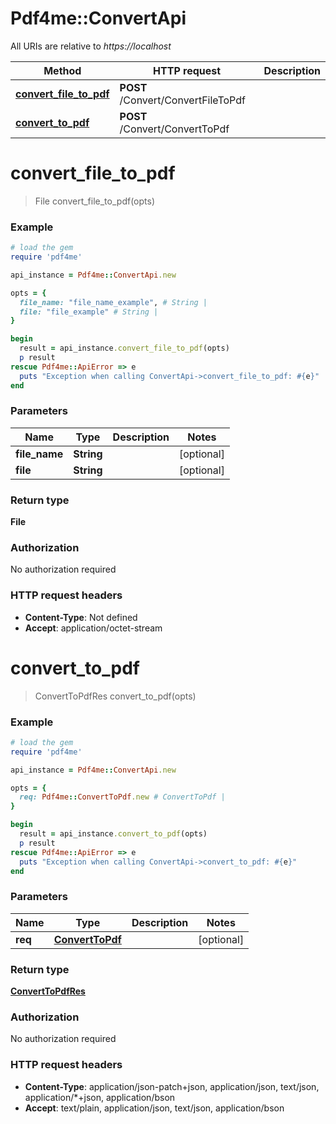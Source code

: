 # Pdf4me::ConvertApi

All URIs are relative to *https://localhost*

Method | HTTP request | Description
------------- | ------------- | -------------
[**convert_file_to_pdf**](ConvertApi.md#convert_file_to_pdf) | **POST** /Convert/ConvertFileToPdf | 
[**convert_to_pdf**](ConvertApi.md#convert_to_pdf) | **POST** /Convert/ConvertToPdf | 


# **convert_file_to_pdf**
> File convert_file_to_pdf(opts)



### Example
```ruby
# load the gem
require 'pdf4me'

api_instance = Pdf4me::ConvertApi.new

opts = { 
  file_name: "file_name_example", # String | 
  file: "file_example" # String | 
}

begin
  result = api_instance.convert_file_to_pdf(opts)
  p result
rescue Pdf4me::ApiError => e
  puts "Exception when calling ConvertApi->convert_file_to_pdf: #{e}"
end
```

### Parameters

Name | Type | Description  | Notes
------------- | ------------- | ------------- | -------------
 **file_name** | **String**|  | [optional] 
 **file** | **String**|  | [optional] 

### Return type

**File**

### Authorization

No authorization required

### HTTP request headers

 - **Content-Type**: Not defined
 - **Accept**: application/octet-stream



# **convert_to_pdf**
> ConvertToPdfRes convert_to_pdf(opts)



### Example
```ruby
# load the gem
require 'pdf4me'

api_instance = Pdf4me::ConvertApi.new

opts = { 
  req: Pdf4me::ConvertToPdf.new # ConvertToPdf | 
}

begin
  result = api_instance.convert_to_pdf(opts)
  p result
rescue Pdf4me::ApiError => e
  puts "Exception when calling ConvertApi->convert_to_pdf: #{e}"
end
```

### Parameters

Name | Type | Description  | Notes
------------- | ------------- | ------------- | -------------
 **req** | [**ConvertToPdf**](ConvertToPdf.md)|  | [optional] 

### Return type

[**ConvertToPdfRes**](ConvertToPdfRes.md)

### Authorization

No authorization required

### HTTP request headers

 - **Content-Type**: application/json-patch+json, application/json, text/json, application/*+json, application/bson
 - **Accept**: text/plain, application/json, text/json, application/bson



